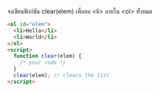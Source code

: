 จงเขียนฟังก์ชัน clear(elem) เพื่อลบ \<li> ภายใน \<ol> ทั้งหมด

```html
<ol id="elem">
  <li>Hello</li>
  <li>World</li>
</ol>
<script>
  function clear(elem) {
    /* your code */
  }
  clear(elem); // clears the list
</script>
```
